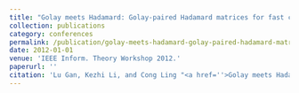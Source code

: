 ```yaml
---
title: "Golay meets Hadamard: Golay-paired Hadamard matrices for fast compressed sensing"
collection: publications
category: conferences
permalink: /publication/golay-meets-hadamard-golay-paired-hadamard-matrices-for-fast-compressed-sensing
date: 2012-01-01
venue: 'IEEE Inform. Theory Workshop 2012.'
paperurl: ''
citation: 'Lu Gan, Kezhi Li, and Cong Ling "<a href=''>Golay meets Hadamard: Golay-paired Hadamard matrices for fast compressed sensing</a>", IEEE Inform. Theory Workshop 2012.'
---
```

